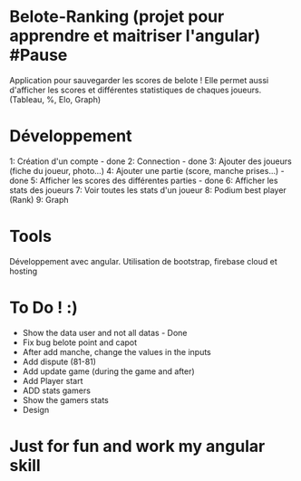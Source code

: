 # Belote-Ranking (projet pour apprendre et maitriser l'angular) #Pause

Application pour sauvegarder les scores de belote ! Elle permet aussi d'afficher les scores et différentes statistiques de chaques joueurs. (Tableau, %, Elo, Graph)


# Développement 

1: Création d'un compte - done
2: Connection - done
3: Ajouter des joueurs (fiche du joueur, photo...)
4: Ajouter une partie (score, manche prises...) - done
5: Afficher les scores des différentes parties - done
6: Afficher les stats des joueurs
7: Voir toutes les stats d'un joueur
8: Podium best player (Rank)
9: Graph

# Tools

Développement avec angular. Utilisation de bootstrap, firebase cloud et hosting

# To Do ! :)

- Show the data user and not all datas - Done 
- Fix bug belote point and capot
- After add manche, change the values in the inputs
- Add dispute (81-81)
- Add update game (during the game and after)
- Add Player start
- ADD stats gamers
- Show the gamers stats
- Design


# Just for fun and work my angular skill
